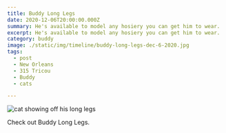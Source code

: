 ```yaml
---
title: Buddy Long Legs
date: 2020-12-06T20:00:00.000Z
summary: He's available to model any hosiery you can get him to wear.
excerpt: He's available to model any hosiery you can get him to wear.
category: buddy
image: ./static/img/timeline/buddy-long-legs-dec-6-2020.jpg 
tags:
  - post 
  - New Orleans
  - 315 Tricou
  - Buddy
  - cats

---
```


![cat showing off his long legs](/static/img/buddy/buddy-long-legs-dec-6-2020.jpg  "cat showing off his long legs")

Check out Buddy Long Legs.